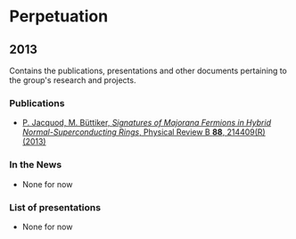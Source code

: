 # Perpetuation

## 2013

Contains the publications, presentations and other documents pertaining to the group's research and projects.

### Publications

* [P. Jacquod, M. Büttiker, *Signatures of Majorana Fermions in Hybrid Normal-Superconducting Rings*, Physical Review B **88**, 214409(R) (2013)](https://github.com/GeeeHesso/Perpetuation/tree/master/2013/Papers/Majorana)

### In the News

* None for now

### List of presentations

* None for now
